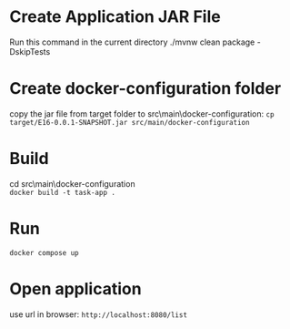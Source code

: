 
# Create Application JAR File
Run this command in the current directory
./mvnw clean package -DskipTests

# Create docker-configuration folder
 copy the jar file from target folder to src\main\docker-configuration:
`cp target/E16-0.0.1-SNAPSHOT.jar src/main/docker-configuration`

# Build
cd src\main\docker-configuration   
`docker build -t task-app .`

# Run
`docker compose up`

# Open application
use url in browser:
`http://localhost:8080/list`
